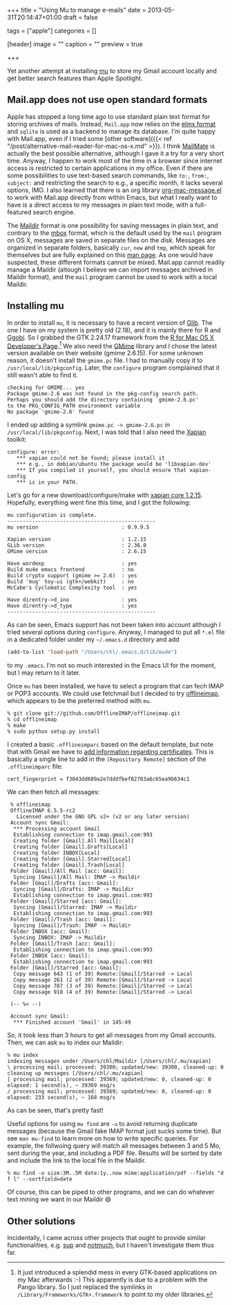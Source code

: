 +++
title = "Using Mu to manage e-mails"
date = 2013-05-31T20:14:47+01:00
draft = false

tags = ["apple"]
categories = []

[header]
image = ""
caption = ""
preview = true

+++

Yet another attempt at installing [mu](http://www.djcbsoftware.nl/code/mu) to store my Gmail account locally and get better search features than Apple Spotlight.

## Mail.app does not use open standard formats

Apple has stopped a long time ago to use standard plain text format for storing archives of mails. Instead, `Mail.app` now relies on the [elmx format](http://mike.laiosa.org/2009/03/01/emlx.html) and `sqlite` is used as a backend to manage its database. I'm quite happy with Mail.app, even if I tried some [other software]({{< ref "/post/alternative-mail-reader-for-mac-os-x.md" >}}). I think [MailMate](http://freron.com) is actually the best possible alternative, although I gave it a try for a very short time. Anyway, I happen to work most of the time in a browser since internet access is restricted to certain applications in my office. Even if there are some possibilities to use text-based search commands, like `to:`, `from:`, `subject:` and restricting the search to e.g., a specific month, it lacks several options, IMO. I also learned that there is an org library [org-mac-message.el](http://orgmode.org/worg/org-contrib/org-mac-message.html) to work with Mail.app directly from within Emacs, but what I really want to have is a direct access to my messages in plain text mode, with a full-featured search engine.

The [Maildir](http://en.wikipedia.org/wiki/Maildir) format is one possibility for saving messages in plain text, and contrary to the [mbox](http://en.wikipedia.org/wiki/Mbox) format, which is the default used by the `mail` program on OS X, messages are saved in separate files on the disk. Messages are organized in separate folders, basically `cur`, `new` and `tmp`, which speak for themselves but are fully explained on this [man page](http://www.qmail.org/qmail-manual-html/man5/maildir.html). As one would have suspected, these different formats cannot be mixed. Mail.app cannot readily manage a Maildir (altough I believe we can import messages archived in Maildir format), and the `mail` program cannot be used to work with a local Maildir.

## Installing mu

In order to install `mu`, it is necessary to have a recent version of [Glib](https://developer.gnome.org/glib/). The one I have on my system is pretty old (2.18), and it is mainly there for R and [Ggobi](http://ggobi.org). So I grabbed the GTK 2.24.17 framework from the [R for Mac OS X Developer's Page](http://r.research.att.com).[^1] We also need the [GMime](http://spruce.sourceforge.net/gmime/) library and I chose the latest version available on their website (gmime 2.6.15). For some unknown reason, it doesn't install the `gmime.pc` file. I had to manually copy it to `/usr/local/lib/pkgconfig`. Later, the `configure` program complained that it still wasn't able to find it.

```
checking for GMIME... yes
Package gmime-2.6 was not found in the pkg-config search path.
Perhaps you should add the directory containing `gmime-2.6.pc'
to the PKG_CONFIG_PATH environment variable
No package 'gmime-2.6' found
```

I ended up adding a symlink `gmime.pc -> gmime-2.6.pc` in `/usr/local/lib/pkgconfig`. Next, I was told that I also need the [Xapian](http://xapian.org) toolkit:

```
configure: error:
   *** xapian could not be found; please install it
   *** e.g., in debian/ubuntu the package would be 'libxapian-dev'
   *** If you compiled it yourself, you should ensure that xapian-config
   *** is in your PATH.
```

Let's go for a new download/configure/make with [xapian core 1.2.15](http://xapian.org/download). Hopefully, everything went fine this time, and I got the following:

```
mu configuration is complete.
------------------------------------------------
mu version                           : 0.9.9.5

Xapian version                       : 1.2.15
GLib version                         : 2.36.0
GMime version                        : 2.6.15

Have wordexp                         : yes
Build mu4e emacs frontend            : no
Build crypto support (gmime >= 2.6)  : yes
Build 'mug' toy-ui (gtk+/webkit)     : no
McCabe's Cyclomatic Complexity tool  : yes

Have direntry->d_ino                 : yes
Have direntry->d_type                : yes
------------------------------------------------
```

As can be seen, Emacs support has not been taken into account although I tried several options during `configure`. Anyway, I managed to put all `*.el` file in a dedicated folder under my `~/.emacs.d` directory and add

```lisp
(add-to-list 'load-path "/Users/chl/.emacs.d/lib/mu4e")
```

to my `.emacs`. I'm not so much interested in the Emacs UI for the moment, but I may return to it later.

Once `mu` has been installed, we have to select a program that can fech IMAP or POP3 accounts. We could use fetchmail but I decided to try [offlineimap](http://offlineimap.org), which appears to be the preferred method with `mu`.

```
% git clone git://github.com/OfflineIMAP/offlineimap.git
% cd offlineimap
% make
% sudo python setup.py install
```

I created a basic `.offlineimparc` based on the default template, but note that with Gmail we have to [add information regarding certificates](http://comments.gmane.org/gmane.mail.imap.offlineimap.general/5654). This is basically a single line to add in the `[Repository Remote]` section of the `.offlineimparc` file:

```
cert_fingerprint = f3043dd689a2e7dddfbef82703a6c65ea9b634c1
```

We can then fetch all messages:

```
 % offlineimap
 OfflineIMAP 6.5.5-rc2
   Licensed under the GNU GPL v2+ (v2 or any later version)
 Account sync Gmail:
  *** Processing account Gmail
  Establishing connection to imap.gmail.com:993
  Creating folder [Gmail].All Mail[Local]
  Creating folder [Gmail].Drafts[Local]
  Creating folder INBOX[Local]
  Creating folder [Gmail].Starred[Local]
  Creating folder [Gmail].Trash[Local]
 Folder [Gmail]/All Mail [acc: Gmail]:
  Syncing [Gmail]/All Mail: IMAP -> Maildir
 Folder [Gmail]/Drafts [acc: Gmail]:
  Syncing [Gmail]/Drafts: IMAP -> Maildir
  Establishing connection to imap.gmail.com:993
 Folder [Gmail]/Starred [acc: Gmail]:
  Syncing [Gmail]/Starred: IMAP -> Maildir
  Establishing connection to imap.gmail.com:993
 Folder [Gmail]/Trash [acc: Gmail]:
  Syncing [Gmail]/Trash: IMAP -> Maildir
 Folder INBOX [acc: Gmail]:
  Syncing INBOX: IMAP -> Maildir
 Folder [Gmail]/Trash [acc: Gmail]:
  Establishing connection to imap.gmail.com:993
 Folder INBOX [acc: Gmail]:
  Establishing connection to imap.gmail.com:993
 Folder [Gmail]/Starred [acc: Gmail]:
  Copy message 643 (1 of 39) Remote:[Gmail]/Starred -> Local
  Copy message 261 (2 of 39) Remote:[Gmail]/Starred -> Local
  Copy message 787 (3 of 39) Remote:[Gmail]/Starred -> Local
  Copy message 918 (4 of 39) Remote:[Gmail]/Starred -> Local

 (-- %< --)

 Account sync Gmail:
  *** Finished account 'Gmail' in 145:49
```

So, it took less than 3 hours to get all messages from my Gmail accounts. Then, we can ask `mu` to index our Maildir:

```
% mu index
indexing messages under /Users/chl/Maildir [/Users/chl/.mu/xapian]
\ processing mail; processed: 39300; updated/new: 39300, cleaned-up: 0
cleaning up messages [/Users/chl/.mu/xapian]
| processing mail; processed: 39369; updated/new: 0, cleaned-up: 0
elapsed: 1 second(s), ~ 39369 msg/s
/ processing mail; processed: 39369; updated/new: 0, cleaned-up: 0
elapsed: 233 second(s), ~ 168 msg/s
```

As can be seen, that's pretty fast!

Useful options for using `mu find` are `-u` to avoid returning duplicate messages (because the Gmail fake IMAP format just sucks some time). But see `man mu-find` to learn more on how to write specific queries. For example, the follwoing query will match all messages between 3 and 5 Mo, sent during the year, and including a PDF file. Results will be sorted by date and include the link to the local file in the Maildir.

```
% mu find -u size:3M..5M date:1y..now mime:application/pdf --fields "d f l" --sortfield=date
```

Of course, this can be piped to other programs, and we can do whatever text mining we want in our Maildir :smile:

## Other solutions

Incidentally, I came across other projects that ought to provide similar functionalities, e.g. [sup](http://supmua.org) and [notmuch](http://notmuchmail.org), but I haven't investigate them thus far.


[^1]: It just introduced a splendid mess in every GTK-based applications on my Mac afterwards :-) This apparently is due to a problem with the Pango library. So I just replaced the symlinks in `/Library/Frameworks/GTK+.framework` to point to my older libraries.
